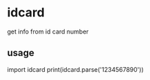 idcard
======

get info from id card number

usage
------

import idcard
print(idcard.parse('1234567890'))

